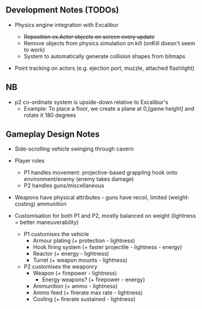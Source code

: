 ## Development Notes (TODOs)

- Physics engine integration with Excalibur
  - <del>Reposition ex.Actor objects on screen every update</del>
  - Remove objects from physics simulation on kill (onKill doesn't seem to work)
  - System to automatically generate collision shapes from bitmaps
  
- Point tracking on actors (e.g. ejection port, muzzle, attached flashlight)
  
## NB

- p2 co-ordinate system is upside-down relative to Excalibur's
  - Example: To place a floor, we create a plane at 0,[game height] and rotate it 180 degrees

## Gameplay Design Notes

- Side-scrolling vehicle swinging through cavern 
- Player roles
  - P1 handles movement: projective-based grappling hook onto environment/enemy (enemy takes damage)
  - P2 handles guns/miscellaneous

- Weapons have physical attributes - guns have recoil, limited (weight-costing) ammunition
- Customisation for both P1 and P2, mostly balanced on weight (lightness = better maneuverability)
  - P1 customises the vehicle
    - Armour plating (+ protection - lightness)
    - Hook firing system (+ faster projectile - lightness - energy)
    - Reactor (+ energy - lightness)
    - Turret (+ weapon mounts - lightness)
  - P2 customises the weaponry
    - Weapon (+ firepower - lightness)
      - Energy weapons? (+ firepower - energy)
    - Ammunition (+ ammo - lightness)
    - Ammo feed (+ firerate max rate - lightness)
    - Cooling (+ firerate sustained - lightness)
